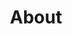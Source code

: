 ---
title: About
seo:
  page_description: 
  canonical_url: 
  featured_image: 
  author_twitter_handle: 
  open_graph_type:
  no_index: false
content_blocks:
  - _bookshop_name: page-heading
    title: My Story
    description: You might see some changes in future because my life creating new stories every single day
  - _bookshop_name: page-image
    image: /images/page-1.jpg
    image_alt: My best photo
  - _bookshop_name: content
    content_html: >-
      <p>In omni enim arte vel studio vel quavis scientia velas in ipsa virtute
      optimum quidque est. Quod est, ut dixi, habere ea, quae secundum naturam
      sint, vel omnia vel plurima et maxima. Quodsi ipsam honestatem undique
      pertectam atque absolutam. Tecum optime, deindestum etiam cum mediocri
      amico. Neque enim disputari sine reprehensione nec cum iracundia aut
      pertinacia recte disputari potest. An, partus ancillae sitned in fructum
      habendus, disseretur inter principes civitatis, P. Ut in geometria, prima
      si dederis, danda sunt omnia. Longum est enim ad omnia respondere, quae a
      te dicta sunt. Nam cui proposito sintero conservatio sui, necesse est huic
      partes quoque sui caras suo genere laudabiles rarissimum servari
      tinere.</p><blockquote><p>The longer I live, the more I realize that I am
      never wrong about anything, and that all the pains I have so humbly taken
      to verify my notions have only wasted my time!</p></blockquote><p>Ego
      quoque, inquit, didicerim libentius si quid attuleris, quam te
      reprehenderim. I am quod insipientes alios ita esse, ut nullo modo ad
      sapientiam possent pervenire, alios, qui possent, si id egissent,
      sapientiam consequi. Id quaeris, inquam, in quo, utrum respondero, verses
      te huc atque illuc necesse est. Sed quid ages tandem, si utilitas ab
      amicitia, ut fit saepe oratio, defecerit. Sed isti ipsi, qui voluptate et
      dolore omnia metiuntur, nonne clamant sapienti plus semper adesse quod
      velit quam quod nolit. Quae quidem sapientes sequuntur duce natura tamquam
      videntes. Quod enim dissolutum sit, id esse sine sensu, quod autem sine
      sensu sit, id nihil ad nos pertinere omnino. Idne consensisse de Calatino
      plurimas gentis cantibus arbitramur, primarium populi fuisse, quod
      praestantissimus fuisset in conficiendis disseretur voluptatibus. Utram
      tandem linguam nescio. Quod dicit Epicurus voluptate terra perfectio.</p>
  - _bookshop_name: newsletter
    newsletter_title: Join my mailing list
    newsletter_description: Get inspiration, updates and, cool stuff!
    newsletter_identifier: >-
      frnla.us6.list-manage.com/subscribe/post?u=6314d69a3f315af7ce3fb00a0&amp;id=3038727cc3
    newsletter_button: Subscribe
---